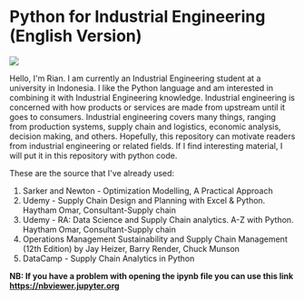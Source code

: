 # Python for Industrial Engineering (English Version)

<img align="middle" src="https://user-images.githubusercontent.com/61647791/128857429-6fbef833-cc80-4357-a04f-1e0b2ea70b8e.png" />


<p> Hello, I'm Rian. I am currently an Industrial Engineering student at a university in Indonesia. I like the Python language and am interested in combining it with Industrial Engineering knowledge. Industrial engineering is concerned with how products or services are made from upstream until it goes to consumers. Industrial engineering covers many things, ranging from production systems, supply chain and logistics, economic analysis, decision making, and others. Hopefully, this repository can motivate readers from industrial engineering or related fields. If I find interesting material, I will put it in this repository with python code.</p>

These are the source that I've already used:
1. Sarker and Newton - Optimization Modelling, A Practical Approach
2. Udemy - Supply Chain Design and Planning with Excel & Python. Haytham Omar, Consultant-Supply chain
3. Udemy - RA: Data Science and Supply Chain analytics. A-Z with Python. Haytham Omar, Consultant-Supply chain
4. Operations Management Sustainability and Supply Chain Management (12th Edition) by Jay Heizer, Barry Render, Chuck Munson 
5. DataCamp - Supply Chain Analytics in Python


**NB: If you have a problem with opening the ipynb file you can use this link https://nbviewer.jupyter.org**
